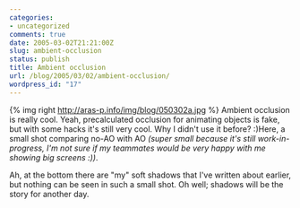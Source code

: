 ```yaml
---
categories:
- uncategorized
comments: true
date: 2005-03-02T21:21:00Z
slug: ambient-occlusion
status: publish
title: Ambient occlusion
url: /blog/2005/03/02/ambient-occlusion/
wordpress_id: "17"
---
```


{% img right http://aras-p.info/img/blog/050302a.jpg %}
Ambient occlusion is really cool. Yeah, precalculated occlusion for animating objects is fake, but with some hacks it's still very cool. Why I didn't use it before? :)Here, a small shot comparing no-AO with AO _(super small because it's still work-in-progress, I'm not sure if my teammates would be very happy with me showing big screens :))_.

Ah, at the bottom there are "my" soft shadows that I've written about earlier, but nothing can be seen in such a small shot. Oh well; shadows will be the story for another day.
